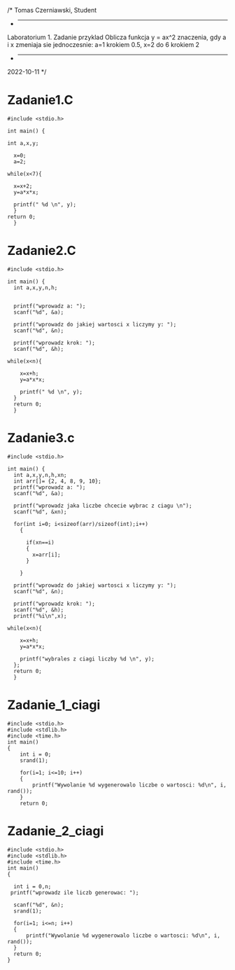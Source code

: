 /*
Tomas Czerniawski, Student
* -----------------
 Laboratorium 1. Zadanie przyklad
 Oblicza funkcja y = ax^2 znaczenia, gdy a i x zmeniaja sie jednoczesnie: a=1
krokiem 0.5, x=2 do 6 krokiem 2
* -----------------
2022-10-11
*/

# Zadanie1.C

```
#include <stdio.h>

int main() {
  
int a,x,y;
  
  x=0;
  a=2;
  
while(x<7){
  
  x=x+2;
  y=a*x*x;
    
  printf(" %d \n", y);
  }
return 0;
  }
```




# Zadanie2.C
```
#include <stdio.h>

int main() {
  int a,x,y,n,h;
  
 
  printf("wprowadz a: ");
  scanf("%d", &a);
  
  printf("wprowadz do jakiej wartosci x liczymy y: ");
  scanf("%d", &n);
  
  printf("wprowadz krok: ");
  scanf("%d", &h);
  
while(x<n){
  
    x=x+h;
    y=a*x*x;
    
    printf(" %d \n", y);
  }
  return 0;
  }
```





# Zadanie3.c
```
#include <stdio.h>

int main() {
  int a,x,y,n,h,xn;
  int arr[]= {2, 4, 8, 9, 10};
  printf("wprowadz a: ");
  scanf("%d", &a);
  
  printf("wprowadz jaka liczbe chcecie wybrac z ciagu \n");
  scanf("%d", &xn);
  
  for(int i=0; i<sizeof(arr)/sizeof(int);i++)
    {
      
      if(xn==i)
      {
        x=arr[i];
      }
      
    }
  
  printf("wprowadz do jakiej wartosci x liczymy y: ");
  scanf("%d", &n);
  
  printf("wprowadz krok: ");
  scanf("%d", &h); 
  printf("%i\n",x);
  
while(x<n){
  
    x=x+h;
    y=a*x*x;
    
    printf("wybrales z ciagi liczby %d \n", y);
  };
  return 0;
  }

```



# Zadanie_1_ciagi
```
#include <stdio.h>
#include <stdlib.h>
#include <time.h>
int main()
{
    int i = 0;
    srand(1);
  
    for(i=1; i<=10; i++)
    {
        printf("Wywolanie %d wygenerowalo liczbe o wartosci: %d\n", i, rand());
    }
    return 0;
```
  
  
  
  # Zadanie_2_ciagi
  ```
  #include <stdio.h>
#include <stdlib.h>
#include <time.h>
int main()
{
  
    int i = 0,n;
   printf("wprowadz ile liczb generowac: ");
  
    scanf("%d", &n);
    srand(1);
  
    for(i=1; i<=n; i++)
    {
        printf("Wywolanie %d wygenerowalo liczbe o wartosci: %d\n", i, rand());
    }
    return 0;
}
  ```
